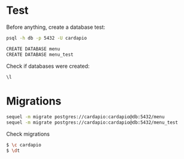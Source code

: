 # Test
Before anything, create a database test:

```bash
psql -h db -p 5432 -U cardapio
```

```bash
CREATE DATABASE menu
CREATE DATABASE menu_test
```

Check if databases were created:
```bash
\l
```

# Migrations

```bash
sequel -m migrate postgres://cardapio:cardapio@db:5432/menu
sequel -m migrate postgres://cardapio:cardapio@db:5432/menu_test
```

Check migrations
```bash
$ \c cardapio
$ \dt
```
